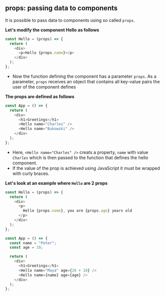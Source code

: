 ## props: passing data to components

It is possible to pass data to components using so called `props`.

**Let's modify the component Hello as follows**

```js
const Hello = (props) => {
  return (
    <div>
      <p>Hello {props.name}</p>
    </div>
  );
};
```

- Now the function defining the component has a parameter `props`. As a parameter, `props` receives an object that contains all key-value pairs the user of the component defines

**The props are defined as follows**

```js
const App = () => {
  return (
    <div>
      <h1>Greetings</h1>
      <Hello name="Charles" />
      <Hello name="Bukowski" />
    </div>
  );
};
```

- Here, `<Hello name="Charles" />` creats a property, `name` with value _`Charles`_ which is then passed to the function that defines the hello component.
- If the value of the prop is achieved using JavaScript it must be wrapped with curly braces.

**Let's look at an example where `Hello` are 2 props**

```js
const Hello = (props) => {
  return (
    <div>
      <p>
        Hello {props.name}, you are {props.age} years old
      </p>
    </div>
  );
};

const App = () => {
  const name = "Peter";
  const age = 10;

  return (
    <div>
      <h1>Greetings</h1>
      <Hello name="Maya" age={26 + 10} />
      <Hello name={name} age={age} />
    </div>
  );
};
```
